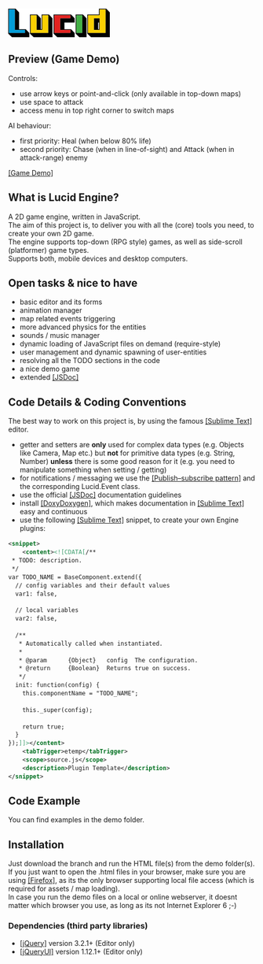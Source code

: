 ![Lucid Logo](/assets/lucid_logo_small.jpg?raw=true "Lucid Logo")

## Preview (Game Demo)
Controls:
* use arrow keys or point-and-click (only available in top-down maps)
* use space to attack
* access menu in top right corner to switch maps

AI behaviour:
* first priority: Heal (when below 80% life)
* second priority: Chase (when in line-of-sight) and Attack (when in attack-range) enemy

[[Game Demo]](https://oxiaction.github.io/Lucid-Engine/demo/game/game.html)

## What is Lucid Engine?
A 2D game engine, written in JavaScript.<br />
The aim of this project is, to deliver you with all the (core) tools you need, to create your own 2D game.<br />
The engine supports top-down (RPG style) games, as well as side-scroll (platformer) game types.<br />
Supports both, mobile devices and desktop computers.

## Open tasks & nice to have
* basic editor and its forms
* animation manager
* map related events triggering
* more advanced physics for the entities
* sounds / music manager
* dynamic loading of JavaScript files on demand (require-style)
* user management and dynamic spawning of user-entities
* resolving all the TODO sections in the code
* a nice demo game
* extended [[JSDoc]](http://usejsdoc.org/)

## Code Details & Coding Conventions
The best way to work on this project is, by using the famous [[Sublime Text]](https://www.sublimetext.com/) editor. 

* getter and setters are **only** used for complex data types (e.g. Objects like Camera, Map etc.) but **not** for primitive data types (e.g. String, Number) **unless** there is some good reason for it (e.g. you need to manipulate something when setting / getting)
* for notifications / messaging we use the [[Publish–subscribe pattern]](https://en.wikipedia.org/wiki/Publish%E2%80%93subscribe_pattern) and the corresponding Lucid.Event class.
* use the official [[JSDoc]](http://usejsdoc.org/) documentation guidelines
* install [[DoxyDoxygen]](https://github.com/20Tauri/DoxyDoxygen), which makes documentation in [[Sublime Text]](https://www.sublimetext.com/) easy and continuous
* use the following [[Sublime Text]](https://www.sublimetext.com/) snippet, to create your own Engine plugins:
```xml
<snippet>
    <content><![CDATA[/**
 * TODO: description.
 */
var TODO_NAME = BaseComponent.extend({
  // config variables and their default values
  var1: false,

  // local variables
  var2: false,
  
  /**
   * Automatically called when instantiated.
   *
   * @param      {Object}   config  The configuration.
   * @return     {Boolean}  Returns true on success.
   */
  init: function(config) {
    this.componentName = "TODO_NAME";

    this._super(config);

    return true;
  }
});]]></content>
    <tabTrigger>etemp</tabTrigger>
    <scope>source.js</scope>
    <description>Plugin Template</description>
</snippet>
```

## Code Example
You can find examples in the demo folder.

## Installation
Just download the branch and run the HTML file(s) from the demo folder(s).<br />
If you just want to open the .html files in your browser, make sure you are using [[Firefox]](https://www.mozilla.org/en-US/firefox/), as its the only browser supporting local file access (which is required for assets / map loading).<br />
In case you run the demo files on a local or online webserver, it doesnt matter which browser you use, as long as its not Internet Explorer 6 ;-)

### Dependencies (third party libraries)

* [[jQuery]](https://jquery.com/) version 3.2.1+ (Editor only)
* [[jQueryUI]](https://jqueryui.com/) version 1.12.1+ (Editor only)
